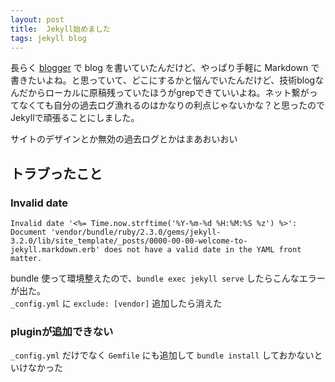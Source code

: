 ```yaml
---
layout: post
title:  Jekyll始めました
tags: jekyll blog
---
```


長らく [blogger](http://blog.mkt-sys.jp) で blog を書いていたんだけど、やっぱり手軽に Markdown で書きたいよね。と思っていて、どこにするかと悩んでいたんだけど、技術blogなんだからローカルに原稿残っていたほうがgrepできていいよね。ネット繋がってなくても自分の過去ログ漁れるのはかなりの利点じゃないかな？と思ったのでJekyllで頑張ることにしました。

サイトのデザインとか無効の過去ログとかはまあおいおい

## トラブったこと

### Invalid date

```
Invalid date '<%= Time.now.strftime('%Y-%m-%d %H:%M:%S %z') %>': Document 'vendor/bundle/ruby/2.3.0/gems/jekyll-3.2.0/lib/site_template/_posts/0000-00-00-welcome-to-jekyll.markdown.erb' does not have a valid date in the YAML front matter.
```

bundle 使って環境整えたので、`bundle exec jekyll serve` したらこんなエラーが出た。  
`_config.yml` に `exclude: [vendor]` 追加したら消えた

### pluginが追加できない

`_config.yml` だけでなく `Gemfile` にも追加して `bundle install` しておかないといけなかった


